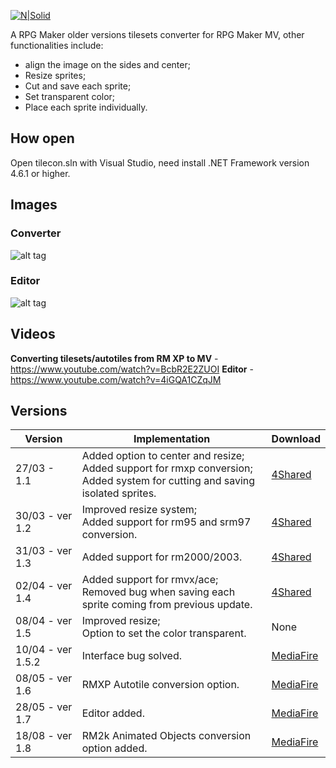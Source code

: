 [![N|Solid](https://4.bp.blogspot.com/-79Hg_oVZLg0/WY80mJfaNqI/AAAAAAAAHfU/Pa6p0ThbNbkX5FZAHvCBtvR7bM0ALTvQwCLcBGAs/s1600/logopng%2B%25281%2529.png)](https://gladiocitrico.blogspot.com.br/p/tileset-converter-to-mv.html)
<br />

A RPG Maker older versions tilesets converter for RPG Maker MV, other functionalities include:
- align the image on the sides and center;
- Resize sprites;
- Cut and save each sprite;
- Set transparent color;
- Place each sprite individually.

## How open
Open tilecon.sln with Visual Studio, need install .NET Framework version 4.6.1 or higher. 

## Images

### Converter
![alt tag](https://2.bp.blogspot.com/-JiRk-mooXas/WSnclbmfVII/AAAAAAAAHIE/2Siv2VXsomgIVfSVL5BLyM-GRD19BcxqQCLcB/s320/1.png)<br />
### Editor
![alt tag](https://3.bp.blogspot.com/-Jlh7tJ_OU9g/WSncl_BqTaI/AAAAAAAAHII/p_go504wabcYNbm_tw6kpTfet1uIis77wCLcB/s320/2.png)

## Videos
**Converting tilesets/autotiles from RM XP to MV** - https://www.youtube.com/watch?v=BcbR2E2ZUOI
**Editor** - https://www.youtube.com/watch?v=4iGQA1CZqJM

## Versions

| Version | Implementation | Download
| ------ | ------ | ------ |
| 27/03 - 1.1 | Added option to center and resize; <br />Added support for rmxp conversion; <br />Added system for cutting and saving isolated sprites. | [4Shared](https://www.4shared.com/get/Y9IMv2PJei/Tilecon_Setup_12.html)
| 30/03 - ver 1.2 | Improved resize system;<br />Added support for rm95 and srm97 conversion. | [4Shared](https://www.4shared.com/rar/oGCUyRg0ca/Tilecon_Setup_12.html)
| 31/03 - ver 1.3 | Added support for rm2000/2003. | [4Shared](https://www.4shared.com/rar/08m6D6wLca/Tilecon_Setup_13.html?)
| 02/04 - ver 1.4 | Added support for rmvx/ace;<br />Removed bug when saving each sprite coming from previous update. | [4Shared](https://www.4shared.com/rar/wJuUvkhJca/Tilecon_Install_14.html?)
| 08/04 - ver 1.5 | Improved resize;<br />Option to set the color transparent. | None
| 10/04 - ver 1.5.2 | Interface bug solved. | [MediaFire](https://www.mediafire.com/?byoh0w7y1n1ktin)
| 08/05 - ver 1.6 | RMXP Autotile conversion option. | [MediaFire](https://www.mediafire.com/?yt8yurt9m0f0yub)
| 28/05 - ver 1.7 | Editor added. | [MediaFire](http://www.mediafire.com/file/vuqkyxouh8v2627/Tilecon+1.7.zip)
| 18/08 - ver 1.8 | RM2k Animated Objects conversion option added. | [MediaFire](https://www.mediafire.com/file/w6futu5y13d6c7p/Tileset%20Converter%20MV%201.8.zip)
